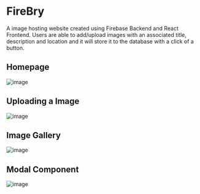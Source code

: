 # FireBry 
A image hosting website created using Firebase Backend and React Frontend. Users are able to add/upload images with an associated title, description and location and it will store it to the database with a click of a button.

## Homepage
![image](https://user-images.githubusercontent.com/56058518/163706761-9bf2236e-09e7-4d0f-9212-54097a746c41.png)

## Uploading a Image
![image](https://user-images.githubusercontent.com/56058518/163706891-b4bdc3f1-d73c-4e9b-abcd-2e6d6bf52ec4.png)

## Image Gallery
![image](https://user-images.githubusercontent.com/56058518/163706960-fb269cc1-638d-4217-bd65-3c81f1bf4bcd.png)

## Modal Component
![image](https://user-images.githubusercontent.com/56058518/163706973-9f43fdd2-ce75-4bda-8042-0d7cc66e494b.png)




